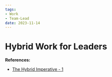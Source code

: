 ```yaml
---
tags:
- Work
- Team-Lead
date: 2023-11-14
---
```


# Hybrid Work for Leaders


**References:**

- [The Hybrid Imperative - 1](https://workplaceinsights.microsoft.com/workplace-analytics/the-hybrid-imperative-series-1/)